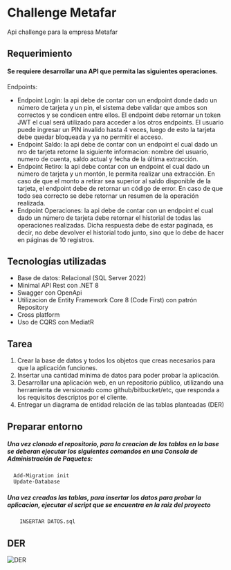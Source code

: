 
# Challenge Metafar

Api challenge para la empresa Metafar

## Requerimiento

#### Se requiere desarrollar una API que permita las siguientes operaciones.

Endpoints:
- Endpoint Login: la api debe de contar con un endpoint donde dado un número de tarjeta y un pin, el sistema debe validar que ambos son correctos y se condicen entre ellos. El endpoint debe retornar un token JWT el cual será utilizado para acceder a los otros endpoints. El usuario puede ingresar un PIN invalido hasta 4 veces, luego de esto la tarjeta debe quedar bloqueada y ya no permitir el acceso.
- Endpoint Saldo: la api debe de contar con un endpoint el cual dado un nro de tarjeta retorne la siguiente informacion: nombre del usuario, numero de cuenta, saldo actual y fecha de la última extracción.
- Endpoint Retiro: la api debe contar con un endpoint el cual dado un número de tarjeta y un montón, le permita realizar una extracción. En caso de que el monto a retirar sea superior al saldo disponible de la tarjeta, el endpoint debe de retornar un código de error. En caso de que todo sea correcto se debe retornar un resumen de la operación realizada.
- Endpoint Operaciones: la api debe de contar con un endpoint el cual dado un número de tarjeta debe retornar el historial de todas las operaciones realizadas. Dicha respuesta debe de estar paginada, es decir, no debe devolver el historial todo junto, sino que lo debe de hacer en páginas de 10 registros.
## Tecnologías utilizadas

- Base de datos: Relacional (SQL Server 2022)
- Minimal API Rest con .NET 8
- Swagger con OpenApi
- Utilizacion de Entity Framework Core 8 (Code First) con patrón Repository
- Cross platform
- Uso de CQRS con MediatR

## Tarea

1. Crear la base de datos y todos los objetos que creas necesarios para que la aplicación funciones.
2. Insertar una cantidad mínima de datos para poder probar la aplicación.
3. Desarrollar una aplicación web, en un repositorio público, utilizando una herramienta de versionado como github/bitbucket/etc, que responda a los requisitos descriptos por el cliente.
4. Entregar un diagrama de entidad relación de las tablas planteadas (DER)
## Preparar entorno

##### Una vez clonado el repositorio, para la creacion de las tablas en la base se deberan ejecutar los siguientes comandos en una Consola de Administración de Paquetes:

```bash
  Add-Migration init
  Update-Database
```


##### Una vez creadas las tablas, para insertar los datos para probar la aplicacion, ejecutar el script que se encuentra en la raiz del proyecto


```bash
    INSERTAR DATOS.sql
```

## DER

![DER](https://github.com/SantiGO055/challenge-metafar/tree/master/Utils/DER.jpg)
